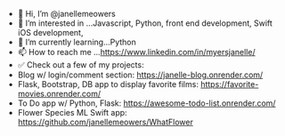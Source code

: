 - 👋 Hi, I’m @janellemeowers
- 👀 I’m interested in ...Javascript, Python, front end development, Swift iOS development, 
- 🌱 I’m currently learning...Python
- 📫 How to reach me ...https://www.linkedin.com/in/myersjanelle/
- ✅ Check out a few of my projects:
- Blog w/ login/comment section: https://janelle-blog.onrender.com/ 
- Flask, Bootstrap, DB app to display favorite films: https://favorite-movies.onrender.com/
- To Do app w/ Python, Flask: https://awesome-todo-list.onrender.com/
- Flower Species ML Swift app: https://github.com/janellemeowers/WhatFlower

<!---
janellemeowers/janellemeowers is a ✨ special ✨ repository because its `README.md` (this file) appears on your GitHub profile.
You can click the Preview link to take a look at your changes.
--->
